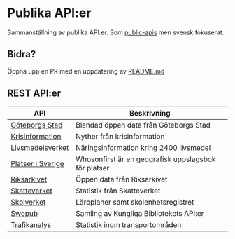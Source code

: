 # Publika API:er

Sammanställning av publika API:er. Som [public-apis](https://github.com/public-apis/public-apis) men svensk fokuserat. 


## Bidra?

Öppna upp en PR med en uppdatering av [README.md](https://github.com/mile95/publika-APIer/blob/main/README.md)


## REST API:er


| API                                                                                                                                              | Beskrivning                                          |
| ------------------------------------------------------------------------------------------------------------------------------------------------ | ---------------------------------------------------- |
| [Göteborgs Stad](https://goteborg.se/wps/portal/start/kommun-och-politik/sa-arbetar-goteborgs-stad-med/digitalisering/oppna-data/sok-oppna-data) | Blandad öppen data från Göteborgs Stad               |
| [Krisinformation](https://www.krisinformation.se/om-krisinformation/for-myndigheter-och-andra-aktorer/oppen-data)                                | Nyther från krisinformation                          |
| [Livsmedelsverket](https://www.livsmedelsverket.se/om-oss/psidata/livsmedelsdatbasen)                                                            | Näringsinformation kring 2400 livsmedel              |
| [Platser i Sverige](https://github.com/whosonfirst-data/whosonfirst-data-admin-se/tree/master)                                                   | Whosonfirst är en geografisk uppslagsbok för platser |
| [Riksarkivet](https://sok.riksarkivet.se/om-soktjansten?infosida=API)                                                                            | Öppen data från Riksarkivet                          |
| [Skatteverket](https://www7.skatteverket.se/portal/apier-och-oppna-data/utvecklarportalen?dataresurs=oppna-data-api)                             | Statistik från Skatteverket                          |
| [Skolverket](https://www.skolverket.se/om-oss/oppna-data)                                                                                        | Läroplaner samt skolenhetsregistret                  |
| [Swepub](https://www.kb.se/samverkan-och-utveckling/swepub/dataatkomst.html)                                                                     | Samling av Kungliga Bibliotekets API:er              |
| [Trafikanalys](https://www.trafa.se/sidor/oppen-data-api/)                                                                                       | Statistik inom transportområden                      |
